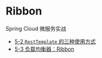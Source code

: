 # Ribbon

Spring Cloud 微服务实战

- [5-2 `RestTemplate` 的三种使用方式](https://coding.imooc.com/lesson/187.html#mid=11782)
- [5-3 负载均衡器：Ribbon](https://coding.imooc.com/lesson/187.html#mid=11783)